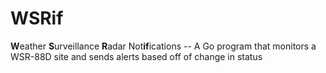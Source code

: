 # WSRif

**W**eather **S**urveillance **R**adar Not**if**ications -- A Go program that monitors a WSR-88D site and sends alerts based off of change in status
